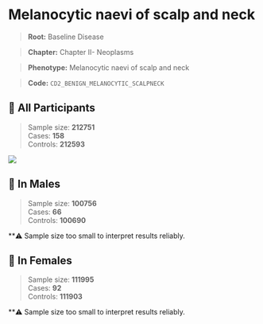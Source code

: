 # Melanocytic naevi of scalp and neck

> **Root:** Baseline Disease  

> **Chapter:** Chapter II- Neoplasms  

> **Phenotype:** Melanocytic naevi of scalp and neck  

> **Code:** `CD2_BENIGN_MELANOCYTIC_SCALPNECK`

## 🧪 All Participants  
> Sample size: **212751**  
> Cases: **158**  
> Controls: **212593**
<img src="/Disease/Figures/ALL/Baseline/CD2_BENIGN_MELANOCYTIC_SCALPNECK.png"/>
<CsvTable src="/Disease/Data/ALL/Baseline/LG_CD2_BENIGN_MELANOCYTIC_SCALPNECK.csv" label="🔍 View full results" />

## 👨 In Males  
> Sample size: **100756**  
> Cases: **66**  
> Controls: **100690**

**⚠️ Sample size too small to interpret results reliably.

## 👩 In Females  
> Sample size: **111995**  
> Cases: **92**  
> Controls: **111903**

**⚠️ Sample size too small to interpret results reliably.
